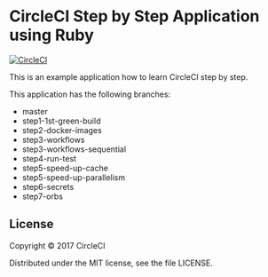 # CircleCI Step by Step Application using Ruby
[![CircleCI](https://circleci.com/gh/kurumai/circleci-step-by-step-ruby/tree/step7-orbs.svg?style=svg)](https://circleci.com/gh/kurumai/circleci-step-by-step-ruby/tree/step7-orbs)

This is an example application how to learn CircleCI step by step.

This application has the following branches: 

- master
- step1-1st-green-build
- step2-docker-images
- step3-workflows
- step3-workflows-sequential
- step4-run-test
- step5-speed-up-cache
- step5-speed-up-parallelism
- step6-secrets
- step7-orbs

## License

Copyright © 2017 CircleCI

Distributed under the MIT license, see the file LICENSE.

